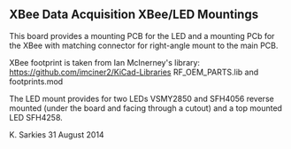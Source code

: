 XBee Data Acquisition XBee/LED Mountings
----------------------------------------

This board provides a mounting PCB for the LED and a mounting PCb for the XBee
with matching connector for right-angle mount to the main PCB.

XBee footprint is taken from Ian McInerney's library:
https://github.com/imciner2/KiCad-Libraries RF_OEM_PARTS.lib and footprints.mod

The LED mount provides for two LEDs VSMY2850 and SFH4056 reverse mounted (under
the board and facing through a cutout) and a top mounted LED SFH4258.

K. Sarkies
31 August 2014

